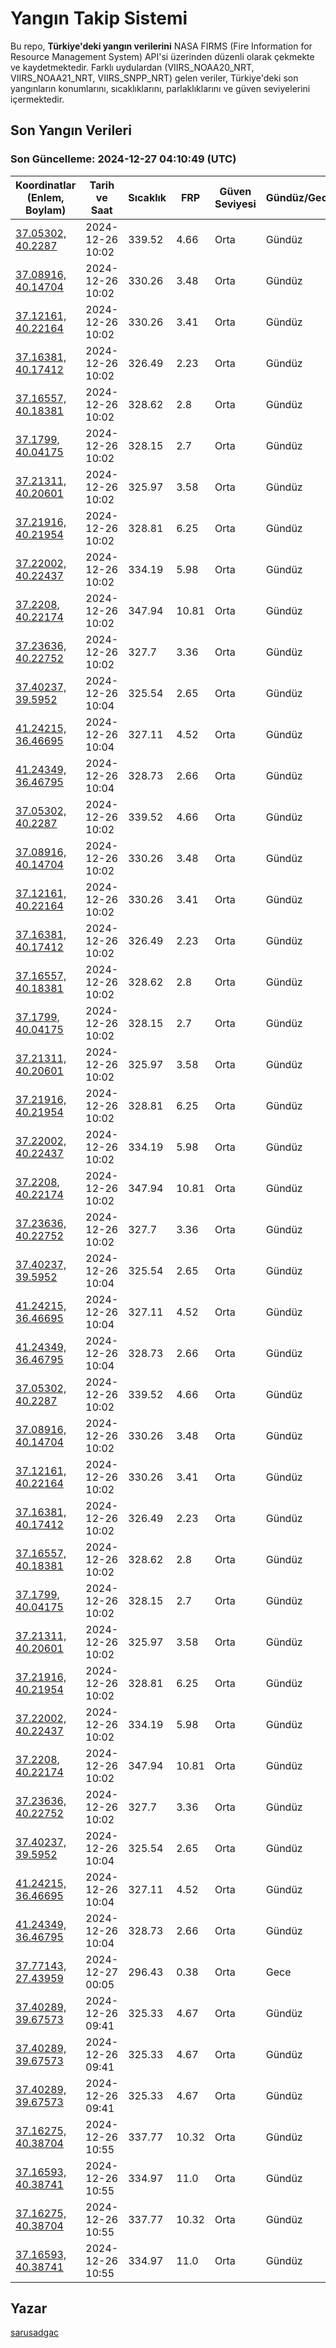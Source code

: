 # Yangın Takip Sistemi

Bu repo, **Türkiye'deki yangın verilerini** NASA FIRMS (Fire Information for Resource Management System) API'si üzerinden düzenli olarak çekmekte ve kaydetmektedir. Farklı uydulardan (VIIRS_NOAA20_NRT, VIIRS_NOAA21_NRT, VIIRS_SNPP_NRT) gelen veriler, Türkiye'deki son yangınların konumlarını, sıcaklıklarını, parlaklıklarını ve güven seviyelerini içermektedir.

## Son Yangın Verileri
### Son Güncelleme: 2024-12-27 04:10:49 (UTC)

| Koordinatlar (Enlem, Boylam) | Tarih ve Saat | Sıcaklık | FRP | Güven Seviyesi | Gündüz/Gece |
|-----------------------------|----------------|----------|-----|----------------|-------------|
| [37.05302, 40.2287](https://www.google.com/maps?q=37.05302,40.2287) | 2024-12-26 10:02 | 339.52 | 4.66 | Orta | Gündüz |
| [37.08916, 40.14704](https://www.google.com/maps?q=37.08916,40.14704) | 2024-12-26 10:02 | 330.26 | 3.48 | Orta | Gündüz |
| [37.12161, 40.22164](https://www.google.com/maps?q=37.12161,40.22164) | 2024-12-26 10:02 | 330.26 | 3.41 | Orta | Gündüz |
| [37.16381, 40.17412](https://www.google.com/maps?q=37.16381,40.17412) | 2024-12-26 10:02 | 326.49 | 2.23 | Orta | Gündüz |
| [37.16557, 40.18381](https://www.google.com/maps?q=37.16557,40.18381) | 2024-12-26 10:02 | 328.62 | 2.8 | Orta | Gündüz |
| [37.1799, 40.04175](https://www.google.com/maps?q=37.1799,40.04175) | 2024-12-26 10:02 | 328.15 | 2.7 | Orta | Gündüz |
| [37.21311, 40.20601](https://www.google.com/maps?q=37.21311,40.20601) | 2024-12-26 10:02 | 325.97 | 3.58 | Orta | Gündüz |
| [37.21916, 40.21954](https://www.google.com/maps?q=37.21916,40.21954) | 2024-12-26 10:02 | 328.81 | 6.25 | Orta | Gündüz |
| [37.22002, 40.22437](https://www.google.com/maps?q=37.22002,40.22437) | 2024-12-26 10:02 | 334.19 | 5.98 | Orta | Gündüz |
| [37.2208, 40.22174](https://www.google.com/maps?q=37.2208,40.22174) | 2024-12-26 10:02 | 347.94 | 10.81 | Orta | Gündüz |
| [37.23636, 40.22752](https://www.google.com/maps?q=37.23636,40.22752) | 2024-12-26 10:02 | 327.7 | 3.36 | Orta | Gündüz |
| [37.40237, 39.5952](https://www.google.com/maps?q=37.40237,39.5952) | 2024-12-26 10:04 | 325.54 | 2.65 | Orta | Gündüz |
| [41.24215, 36.46695](https://www.google.com/maps?q=41.24215,36.46695) | 2024-12-26 10:04 | 327.11 | 4.52 | Orta | Gündüz |
| [41.24349, 36.46795](https://www.google.com/maps?q=41.24349,36.46795) | 2024-12-26 10:04 | 328.73 | 2.66 | Orta | Gündüz |
| [37.05302, 40.2287](https://www.google.com/maps?q=37.05302,40.2287) | 2024-12-26 10:02 | 339.52 | 4.66 | Orta | Gündüz |
| [37.08916, 40.14704](https://www.google.com/maps?q=37.08916,40.14704) | 2024-12-26 10:02 | 330.26 | 3.48 | Orta | Gündüz |
| [37.12161, 40.22164](https://www.google.com/maps?q=37.12161,40.22164) | 2024-12-26 10:02 | 330.26 | 3.41 | Orta | Gündüz |
| [37.16381, 40.17412](https://www.google.com/maps?q=37.16381,40.17412) | 2024-12-26 10:02 | 326.49 | 2.23 | Orta | Gündüz |
| [37.16557, 40.18381](https://www.google.com/maps?q=37.16557,40.18381) | 2024-12-26 10:02 | 328.62 | 2.8 | Orta | Gündüz |
| [37.1799, 40.04175](https://www.google.com/maps?q=37.1799,40.04175) | 2024-12-26 10:02 | 328.15 | 2.7 | Orta | Gündüz |
| [37.21311, 40.20601](https://www.google.com/maps?q=37.21311,40.20601) | 2024-12-26 10:02 | 325.97 | 3.58 | Orta | Gündüz |
| [37.21916, 40.21954](https://www.google.com/maps?q=37.21916,40.21954) | 2024-12-26 10:02 | 328.81 | 6.25 | Orta | Gündüz |
| [37.22002, 40.22437](https://www.google.com/maps?q=37.22002,40.22437) | 2024-12-26 10:02 | 334.19 | 5.98 | Orta | Gündüz |
| [37.2208, 40.22174](https://www.google.com/maps?q=37.2208,40.22174) | 2024-12-26 10:02 | 347.94 | 10.81 | Orta | Gündüz |
| [37.23636, 40.22752](https://www.google.com/maps?q=37.23636,40.22752) | 2024-12-26 10:02 | 327.7 | 3.36 | Orta | Gündüz |
| [37.40237, 39.5952](https://www.google.com/maps?q=37.40237,39.5952) | 2024-12-26 10:04 | 325.54 | 2.65 | Orta | Gündüz |
| [41.24215, 36.46695](https://www.google.com/maps?q=41.24215,36.46695) | 2024-12-26 10:04 | 327.11 | 4.52 | Orta | Gündüz |
| [41.24349, 36.46795](https://www.google.com/maps?q=41.24349,36.46795) | 2024-12-26 10:04 | 328.73 | 2.66 | Orta | Gündüz |
| [37.05302, 40.2287](https://www.google.com/maps?q=37.05302,40.2287) | 2024-12-26 10:02 | 339.52 | 4.66 | Orta | Gündüz |
| [37.08916, 40.14704](https://www.google.com/maps?q=37.08916,40.14704) | 2024-12-26 10:02 | 330.26 | 3.48 | Orta | Gündüz |
| [37.12161, 40.22164](https://www.google.com/maps?q=37.12161,40.22164) | 2024-12-26 10:02 | 330.26 | 3.41 | Orta | Gündüz |
| [37.16381, 40.17412](https://www.google.com/maps?q=37.16381,40.17412) | 2024-12-26 10:02 | 326.49 | 2.23 | Orta | Gündüz |
| [37.16557, 40.18381](https://www.google.com/maps?q=37.16557,40.18381) | 2024-12-26 10:02 | 328.62 | 2.8 | Orta | Gündüz |
| [37.1799, 40.04175](https://www.google.com/maps?q=37.1799,40.04175) | 2024-12-26 10:02 | 328.15 | 2.7 | Orta | Gündüz |
| [37.21311, 40.20601](https://www.google.com/maps?q=37.21311,40.20601) | 2024-12-26 10:02 | 325.97 | 3.58 | Orta | Gündüz |
| [37.21916, 40.21954](https://www.google.com/maps?q=37.21916,40.21954) | 2024-12-26 10:02 | 328.81 | 6.25 | Orta | Gündüz |
| [37.22002, 40.22437](https://www.google.com/maps?q=37.22002,40.22437) | 2024-12-26 10:02 | 334.19 | 5.98 | Orta | Gündüz |
| [37.2208, 40.22174](https://www.google.com/maps?q=37.2208,40.22174) | 2024-12-26 10:02 | 347.94 | 10.81 | Orta | Gündüz |
| [37.23636, 40.22752](https://www.google.com/maps?q=37.23636,40.22752) | 2024-12-26 10:02 | 327.7 | 3.36 | Orta | Gündüz |
| [37.40237, 39.5952](https://www.google.com/maps?q=37.40237,39.5952) | 2024-12-26 10:04 | 325.54 | 2.65 | Orta | Gündüz |
| [41.24215, 36.46695](https://www.google.com/maps?q=41.24215,36.46695) | 2024-12-26 10:04 | 327.11 | 4.52 | Orta | Gündüz |
| [41.24349, 36.46795](https://www.google.com/maps?q=41.24349,36.46795) | 2024-12-26 10:04 | 328.73 | 2.66 | Orta | Gündüz |
| [37.77143, 27.43959](https://www.google.com/maps?q=37.77143,27.43959) | 2024-12-27 00:05 | 296.43 | 0.38 | Orta | Gece |
| [37.40289, 39.67573](https://www.google.com/maps?q=37.40289,39.67573) | 2024-12-26 09:41 | 325.33 | 4.67 | Orta | Gündüz |
| [37.40289, 39.67573](https://www.google.com/maps?q=37.40289,39.67573) | 2024-12-26 09:41 | 325.33 | 4.67 | Orta | Gündüz |
| [37.40289, 39.67573](https://www.google.com/maps?q=37.40289,39.67573) | 2024-12-26 09:41 | 325.33 | 4.67 | Orta | Gündüz |
| [37.16275, 40.38704](https://www.google.com/maps?q=37.16275,40.38704) | 2024-12-26 10:55 | 337.77 | 10.32 | Orta | Gündüz |
| [37.16593, 40.38741](https://www.google.com/maps?q=37.16593,40.38741) | 2024-12-26 10:55 | 334.97 | 11.0 | Orta | Gündüz |
| [37.16275, 40.38704](https://www.google.com/maps?q=37.16275,40.38704) | 2024-12-26 10:55 | 337.77 | 10.32 | Orta | Gündüz |
| [37.16593, 40.38741](https://www.google.com/maps?q=37.16593,40.38741) | 2024-12-26 10:55 | 334.97 | 11.0 | Orta | Gündüz |

## Yazar

[sarusadgac](https://x.com/sarusadgac)
